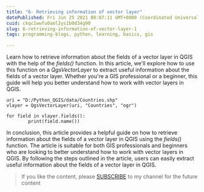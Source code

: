 ```yaml
---
title: "6- Retrieving information of vector layer"
datePublished: Fri Jun 25 2021 08:07:11 GMT+0000 (Coordinated Universal Time)
cuid: ckqc1wwfu0aml2ys1b0d34g90
slug: 6-retrieving-information-of-vector-layer-1
tags: programming-blogs, python, learning, basics, gis

---
```


Learn how to retrieve information about the fields of a vector layer in QGIS with the help of the *fields()* function. In this article, we'll explore how to use this function on a *QgsVectorLayer* to extract useful information about the fields of a vector layer. Whether you're a GIS professional or a beginner, this guide will help you better understand how to work with vector layers in QGIS.

```plaintext
uri = "D:/Python_QGIS/data/Countries.shp"
vlayer = QgsVectorLayer(uri, "Countries", "ogr")

for field in vlayer.fields():
        print(field.name())
```

In conclusion, this article provides a helpful guide on how to retrieve information about the fields of a vector layer in QGIS using the *fields()* function. The article is suitable for both GIS professionals and beginners who are looking to better understand how to work with vector layers in QGIS. By following the steps outlined in the article, users can easily extract useful information about the fields of a vector layer in QGIS.

> If you like the content, please [SUBSCRIBE](https://www.youtube.com/channel/UCpbWlHEqBSnJb6i4UemXQpA?sub_confirmation=1) to my channel for the future content